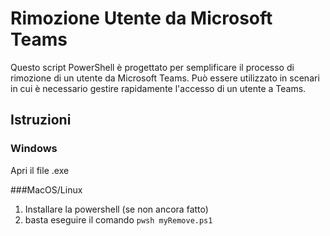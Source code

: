# Rimozione Utente da Microsoft Teams
Questo script PowerShell è progettato per semplificare il processo di rimozione di un utente da Microsoft Teams. Può essere utilizzato in scenari in cui è necessario gestire rapidamente l'accesso di un utente a Teams.
## Istruzioni
### Windows
Apri il file .exe

###MacOS/Linux
1. Installare la powershell (se non ancora fatto)
2. basta eseguire il comando ```pwsh myRemove.ps1```
